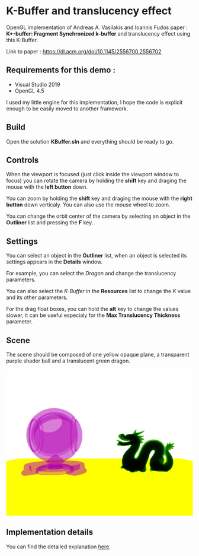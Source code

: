 # K-Buffer and translucency effect

OpenGL implementation of Andreas A. Vasilakis and Ioannis Fudos paper : __K+-buffer: Fragment Synchronized k-buffer__ and translucency effect using this K-Buffer.

Link to paper : https://dl.acm.org/doi/10.1145/2556700.2556702

## Requirements for this demo : 
- Visual Studio 2019
- OpenGL 4.5

I used my little engine for this implementation, I hope the code is explicit enough to be easily moved to another framework.

## Build

Open the solution __KBuffer.sln__ and everything should be ready to go.

## Controls

When the viewport is focused (just click inside the viewport window to focus) you can rotate the camera by holding the __shift__ key and draging the mouse with the __left button__ down.

You can zoom by holding the __shift__ key and draging the mouse with the __right button__ down verticaly. You can also use the mouse wheel to zoom.

You can change the orbit center of the camera by selecting an object in the __Outliner__ list and pressing the __F__ key.

## Settings

You can select an object in the __Outliner__ list, when an object is selected its settings appears in the __Details__ window.

For example, you can select the *Dragon* and change the translucency parameters.

You can also select the *K-Buffer* in the __Resources__ list to change the *K* value and its other parameters.

For the drag float boxes, you can hold the __alt__ key to change the values slower, it can be useful especialy for the __Max Translucency Thickness__ parameter.

## Scene

The scene should be composed of one yellow opaque plane, a transparent purple shader ball and a translucent green dragon.

![Expected result of the sample scene.](/Data/SampleScene.png)

## Implementation details

You can find the detailed explanation [here](http://www.remimaigne.com/personal-projects/k-buffer-and-translucency).
